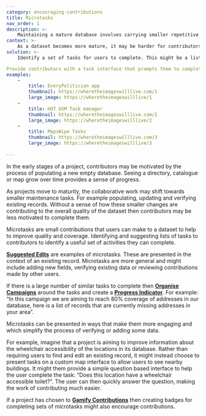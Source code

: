 ```yaml
---
category: encouraging-contributions
title: Microtasks
nav_order: 1
description: >-
    Maintaining a mature database involves carrying smaller repetitive tasks that may be less engaging for contributors
context: >-
    As a dataset becomes more mature, it may be harder for contributors to identify useful ways to contribute when there are fewer obvious gaps in coverage. Contributors might also be less motivated by ongoing maintenance tasks. It is easy to feel a sense of progress when adding new records, but less so when improving them.
solution: >-
    Identify a set of tasks for users to complete. This might be a list of **[Suggested Edits](/patterns/encouraging-contributions/suggested-edits)**, records that need to be **[Marked as Verified](/patterns/maintaining-quality/marking-as-verified)** or other tasks to verify existing data.

Provide contributors with a task interface that prompts them to complete a number of individual tasks. Use a **[Progress Indicator](/patterns/encouraging-contributions/progress-indicator)** or **[Gamify Contributions](/patterns/encouraging-contributions/gamify-contributions)** to encourage them to complete the tasks.
examples:
    -
        title: EveryPolitician app
        thumbnail: https://wheretheimageswilllive.com/1
        large_image: https://wheretheimageswilllive/1
    -
        title: HOT OSM Task manager
        thumbnail: https://wheretheimageswilllive.com/2
        large_image: https://wheretheimageswilllive/2
    -
        title: MapsWipe Tasks
        thumbnail: https://wheretheimageswilllive.com/3
        large_image: https://wheretheimageswilllive/3
    
---
```


In the early stages of a project, contributors may be motivated by the process of populating a new empty database. Seeing a directory, catalogue or map grow over time provides a sense of progress.

As projects move to maturity, the collaborative work may shift towards smaller maintenance tasks. For example populating, updating and verifying existing records. Without a sense of how these smaller changes are contributing to the overall quality of the dataset then contributors may be less motivated to complete them.

Microtasks are small contributions that users can make to a dataset to help to improve quality and coverage. Identifying and suggesting lists of tasks to contributors to identify a useful set of activities they can complete. 

**[Suggested Edits](/patterns/encouraging-contributions/suggested-edits)** are examples of microtasks. These are presented in the context of an existing record. Microtasks are more general and might include adding new fields, verifying existing data or reviewing contributions made by other users.

If there is a large number of similar tasks to complete then **[Organise Campaigns](/patterns/encouraging-contributions/organise-campaigns)** around the tasks and create a **[Progress Indicator](/patterns/encouraging-contributions/progress-indicator)**. For example: “In this campaign we are aiming to reach 80% coverage of addresses in our database, here is a list of records that are currently missing addresses in your area”.

Microtasks can be presented in ways that make them more engaging and which simplify the process of verifying or adding some data. 

For example, imagine that a project is aiming to improve information about the wheelchair accessibility of the locations in its database. Rather than requiring users to find and edit an existing record, it might instead choose to present tasks on a custom map interface to allow users to see nearby buildings. It might them provide a simple question based interface to help the user complete the task: “Does this location have a wheelchair accessible toilet?”. The user can then quickly answer the question, making the work of contributing much easier.

If a project has chosen to **[Gamify Contributions](/patterns/encouraging-contributions/gamify-contributions)** then creating badges for completing sets of microtasks might also encourage contributions.